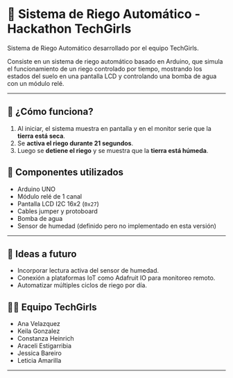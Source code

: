 # 🌱 Sistema de Riego Automático - Hackathon TechGirls
Sistema de Riego Automático desarrollado por el equipo TechGirls.

Consiste en un sistema de riego automático basado en Arduino, que simula el funcionamiento de un riego controlado por tiempo, mostrando los estados del suelo en una pantalla LCD y controlando una bomba de agua con un módulo relé.

---

## 🚀 ¿Cómo funciona?

1. Al iniciar, el sistema muestra en pantalla y en el monitor serie que la **tierra está seca**.
2. Se **activa el riego durante 21 segundos**.
3. Luego se **detiene el riego** y se muestra que la **tierra está húmeda**.

## 🔧 Componentes utilizados

- Arduino UNO
- Módulo relé de 1 canal
- Pantalla LCD I2C 16x2 (`0x27`)
- Cables jumper y protoboard
- Bomba de agua
- Sensor de humedad (definido pero no implementado en esta versión)
  
---

## 🧠 Ideas a futuro
- Incorporar lectura activa del sensor de humedad.
- Conexión a plataformas IoT como Adafruit IO para monitoreo remoto.
- Automatizar múltiples ciclos de riego por día.

## 👩‍💻 Equipo TechGirls
- Ana Velazquez
- Keila Gonzalez
- Constanza Heinrich
- Araceli Estigarribia
-  Jessica Bareiro
- Leticia Amarilla

---
